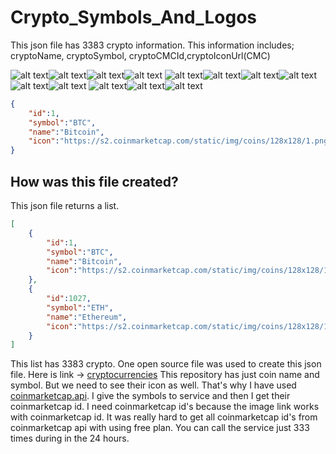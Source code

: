 # Crypto_Symbols_And_Logos
This json file has 3383 crypto information. This information includes; cryptoName, cryptoSymbol, cryptoCMCId,cryptoIconUrl(CMC)


![alt text](https://s2.coinmarketcap.com/static/img/coins/128x128/1.png)![alt text](https://s2.coinmarketcap.com/static/img/coins/128x128/1027.png)![alt text](https://s2.coinmarketcap.com/static/img/coins/128x128/825.png)![alt text](https://s2.coinmarketcap.com/static/img/coins/128x128/1839.png)
![alt text](https://s2.coinmarketcap.com/static/img/coins/128x128/3408.png)![alt text](https://s2.coinmarketcap.com/static/img/coins/128x128/4687.png)![alt text](https://s2.coinmarketcap.com/static/img/coins/128x128/52.png)![alt text](https://s2.coinmarketcap.com/static/img/coins/128x128/74.png)
![alt text](https://s2.coinmarketcap.com/static/img/coins/128x128/6636.png)![alt text](https://s2.coinmarketcap.com/static/img/coins/128x128/4943.png)
![alt text](https://s2.coinmarketcap.com/static/img/coins/128x128/2.png)![alt text](https://s2.coinmarketcap.com/static/img/coins/128x128/5994.png)![alt text](https://s2.coinmarketcap.com/static/img/coins/128x128/1958.png)


```json
{ 
	"id":1, 
	"symbol":"BTC", 
	"name":"Bitcoin", 
	"icon":"https://s2.coinmarketcap.com/static/img/coins/128x128/1.png" 
}
```

## How was this file created?

This json file returns a list. 

```json
[
	{ 
		"id":1, 
		"symbol":"BTC", 
		"name":"Bitcoin", 
		"icon":"https://s2.coinmarketcap.com/static/img/coins/128x128/1.png" 
	},
	{
		"id":1027,
		"symbol":"ETH",
		"name":"Ethereum",
		"icon":"https://s2.coinmarketcap.com/static/img/coins/128x128/1027.png"
	}
]
```
This list has 3383 crypto. One open source file was used to create this json file.
Here is link -> [cryptocurrencies](https://github.com/crypti/cryptocurrencies)
This repository has just coin name and symbol. But we need to see their icon as well. That's why I have used [coinmarketcap.api](https://coinmarketcap.com/api/). I give the symbols to service and then I get their coinmarketcap id. I need coinmarketcap id's because the image link works with coinmarketcap id. It was really hard to get all coinmarketcap id's from coinmarketcap api with using free plan. You can call the service just 333 times during in the 24 hours.
